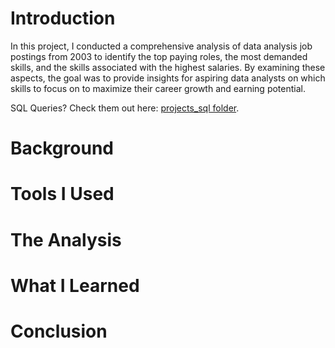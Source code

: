 # Introduction
In this project, I conducted a comprehensive analysis of data analysis job postings from 2003 to identify the top paying roles, the most demanded skills, and the skills associated with the highest salaries. By examining these aspects, the goal was to provide insights for aspiring data analysts on which skills to focus on to maximize their career growth and earning potential.

SQL Queries? Check them out here: [projects_sql folder](/projects_sql/).
# Background
# Tools I Used
# The Analysis
# What I Learned
# Conclusion